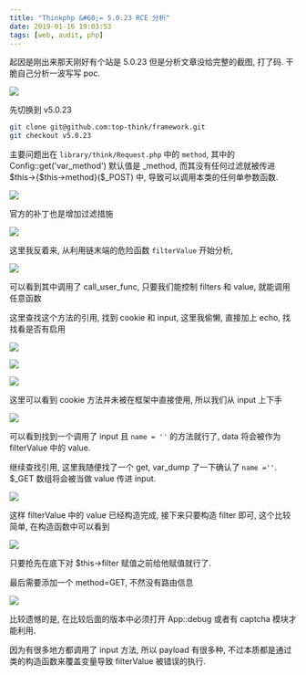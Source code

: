 ```yaml
---
title: "Thinkphp &#60;= 5.0.23 RCE 分析"
date: 2019-01-16 19:03:53
tags: [web, audit, php]
---
```


起因是刚出来那天刚好有个站是 5.0.23 但是分析文章没给完整的截图, 打了码. 干脆自己分析一波写写 poc.

![](https://i.loli.net/2019/03/08/5c827b967b058.jpg)

<!-- more -->

先切换到 v5.0.23

```sh
git clone git@github.com:top-think/framework.git
git checkout v5.0.23
```

主要问题出在 `library/think/Request.php` 中的 `method`, 其中的 Config::get('var\_method') 默认值是 \_method, 而其没有任何过滤就被传进 $this->{$this->method}($_POST) 中, 导致可以调用本类的任何单参数函数.

![](https://i.loli.net/2019/03/08/5c827b9b6fbef.jpg)

官方的补丁也是增加过滤措施

![](https://i.loli.net/2019/03/08/5c827ba0aa16d.jpg)

这里我反着来, 从利用链末端的危险函数 `filterValue` 开始分析,

![](https://i.loli.net/2019/03/08/5c827ba5b5cb0.jpg)

可以看到其中调用了 call\_user\_func, 只要我们能控制 filters 和 value, 就能调用任意函数

这里查找这个方法的引用, 找到 cookie 和 input, 这里我偷懒, 直接加上 echo, 找找看是否有启用

![](https://i.loli.net/2019/03/08/5c827baa8eac6.jpg)

![](https://i.loli.net/2019/03/08/5c827bb04e7d4.jpg)

![](https://i.loli.net/2019/03/08/5c827bb3c3fe5.jpg)

这里可以看到 cookie 方法并未被在框架中直接使用, 所以我们从 input 上下手

![](https://i.loli.net/2019/03/08/5c827bb7efec3.jpg)

可以看到找到一个调用了 input 且 `name = ''` 的方法就行了, data 将会被作为 filterValue 中的 value.

继续查找引用, 这里我随便找了一个 get, var_dump 了一下确认了 `name =''`. $_GET 数组将会被当做 value 传进 input.

![](https://i.loli.net/2019/03/08/5c827bbc2120b.jpg)

这样 filterValue 中的 value 已经构造完成, 接下来只要构造 filter 即可, 这个比较简单, 在构造函数中可以看到

![](https://i.loli.net/2019/03/08/5c827bbf258ed.jpg)

只要抢先在底下对 $this->filter 赋值之前给他赋值就行了.

最后需要添加一个 method=GET, 不然没有路由信息

![](https://i.loli.net/2019/03/08/5c827bc64c589.jpg)

比较遗憾的是, 在比较后面的版本中必须打开 App::debug 或者有 captcha 模块才能利用.

因为有很多地方都调用了 input 方法, 所以 payload 有很多种, 不过本质都是通过类的构造函数来覆盖变量导致 filterValue 被错误的执行.